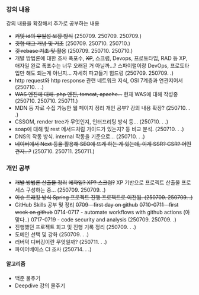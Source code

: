 ### 강의 내용
강의 내용을 확장해서 추가로 공부하는 내용

- ~~커밋 id의 유일성 보장 방식~~
  (250709. 250709. 250709.)
- ~~깃헙 태그 개념 및 기초~~
  (250709. 250710. 250710.)
- ~~깃 rebase 기초 및 활용~~
  (250709. 250710. 250710.)
- 개발 방법론에 대한 조사
  폭포수, ~~XP~~, 스크럼, Devops, 프로토타입, RAD 등
  XP, 애자일 완료
  폭포수는 너무 오래된 거 아닐까...? 스파이럴이랑 DevOps, 프로토타입만 해도 되는게 아닌지... 자세히 파고들기 힘드렁
  (250709. 250709. .)
- http request와 http response 관련 네트워크 지식, OSI 7계층과 연관지어서
  (250710. . .)
- ~~WAS 엔진에 대해. php 엔진, tomcat, apache...~~
  현재 WAS에 대해 작성중
  (250710. 250710. 250711.)
- MDN 등 자료 수집 가능한 웹 페이지 정리
  개인 공부? 강의 내용 확장? (250710. . .)
- CSSOM, render tree가 무엇인지, 인터프리팅 방식 등...
  (250710. . .)
- soap에 대해 및 rest 메서드처럼 가이드가 있는지? 등 비교 분석.
  (250710. . .)
- DNS의 작동 방식. internal 작동을 기준으로...
  (250710. . .)
- ~~네이버에서 Next 등을 활용해 SEO에 뜨게 하는 게 있는데, 이게 SSR? CSR? 어떤 건지...?~~
  (250710. 250711. 250711.)

### 개인 공부

- ~~개발 방법론 산출물 정리~~
  ~~에자일? XP? 스크럼?~~
  XP 기반으로 프로젝트 산출물 프로세스 구성하는 중...
  (250709. 250709. .)
- ~~이슈 트래킹 방식 Spring 프로젝트 진행
  프로젝트로 이전됨.
  (250709. 250709. .)~~
- GitHub Skills 공부 및 정리
  ~~0709 - first day on github~~
  ~~0710-0711 - first week on github~~
  0714-0717 - automate workflows with github actions (아맞다..)
  0717-0719 - code security and analysis
  (250709. 250709. .)
- 진행했던 프로젝트 회고 및 진행 기록 정리
  (250709. . .)
- 도메인 선택 및 강화
  (250709. . .)
- 러버덕 디버깅이란 무엇일까?
  (250711. . .)
- 파이어베이스 CI 조사
  (250714. . .)

#### 알고리즘

- 백준 물주기
- Deepdive 강의 물주기